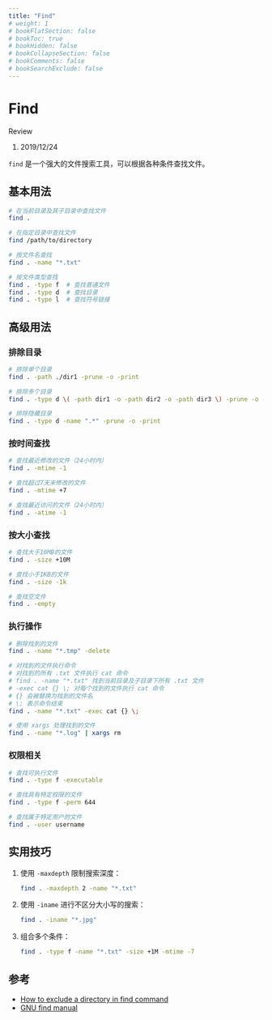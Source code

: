 ```yaml
---
title: "Find"
# weight: 1
# bookFlatSection: false
# bookToc: true
# bookHidden: false
# bookCollapseSection: false
# bookComments: false
# bookSearchExclude: false
---
```


# Find

Review

1. 2019/12/24

`find` 是一个强大的文件搜索工具，可以根据各种条件查找文件。

## 基本用法

```sh
# 在当前目录及其子目录中查找文件
find .

# 在指定目录中查找文件
find /path/to/directory

# 按文件名查找
find . -name "*.txt"

# 按文件类型查找
find . -type f  # 查找普通文件
find . -type d  # 查找目录
find . -type l  # 查找符号链接
```

## 高级用法

### 排除目录

```sh
# 排除单个目录
find . -path ./dir1 -prune -o -print

# 排除多个目录
find . -type d \( -path dir1 -o -path dir2 -o -path dir3 \) -prune -o -print

# 排除隐藏目录
find . -type d -name ".*" -prune -o -print
```

### 按时间查找

```sh
# 查找最近修改的文件（24小时内）
find . -mtime -1

# 查找超过7天未修改的文件
find . -mtime +7

# 查找最近访问的文件（24小时内）
find . -atime -1
```

### 按大小查找

```sh
# 查找大于10MB的文件
find . -size +10M

# 查找小于1KB的文件
find . -size -1k

# 查找空文件
find . -empty
```

### 执行操作

```sh
# 删除找到的文件
find . -name "*.tmp" -delete

# 对找到的文件执行命令
# 对找到的所有 .txt 文件执行 cat 命令
# find . -name "*.txt" 找到当前目录及子目录下所有 .txt 文件
# -exec cat {} \; 对每个找到的文件执行 cat 命令
# {} 会被替换为找到的文件名
# \; 表示命令结束
find . -name "*.txt" -exec cat {} \;

# 使用 xargs 处理找到的文件
find . -name "*.log" | xargs rm
```

### 权限相关

```sh
# 查找可执行文件
find . -type f -executable

# 查找具有特定权限的文件
find . -type f -perm 644

# 查找属于特定用户的文件
find . -user username
```

## 实用技巧

1. 使用 `-maxdepth` 限制搜索深度：

   ```sh
   find . -maxdepth 2 -name "*.txt"
   ```

2. 使用 `-iname` 进行不区分大小写的搜索：

   ```sh
   find . -iname "*.jpg"
   ```

3. 组合多个条件：

   ```sh
   find . -type f -name "*.txt" -size +1M -mtime -7
   ```

## 参考

- [How to exclude a directory in find command](https://stackoverflow.com/questions/4210042/how-to-exclude-a-directory-in-find-command)
- [GNU find manual](https://www.gnu.org/software/findutils/manual/html_node/find_html/index.html)
